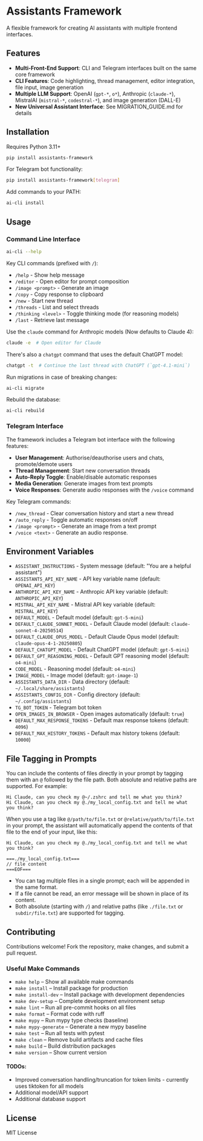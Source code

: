 # Assistants Framework

A flexible framework for creating AI assistants with multiple frontend interfaces.

## Features

- **Multi-Front-End Support**: CLI and Telegram interfaces built on the same core framework
- **CLI Features**: Code highlighting, thread management, editor integration, file input, image generation
- **Multiple LLM Support**: OpenAI (`gpt-*`, `o*`), Anthropic (`claude-*`), MistralAI (`mistral-*`, `codestral-*`), and image generation (DALL-E)
- **New Universal Assistant Interface**: See MIGRATION_GUIDE.md for details

## Installation

Requires Python 3.11+

```bash
pip install assistants-framework
```

For Telegram bot functionality:

```bash
pip install assistants-framework[telegram]
```

Add commands to your PATH:

```bash
ai-cli install
```

## Usage

### Command Line Interface

```bash
ai-cli --help
```

Key CLI commands (prefixed with `/`):

- `/help` - Show help message
- `/editor` - Open editor for prompt composition
- `/image <prompt>` - Generate an image
- `/copy` - Copy response to clipboard
- `/new` - Start new thread
- `/threads` - List and select threads
- `/thinking <level>` - Toggle thinking mode (for reasoning models)
- `/last` - Retrieve last message

Use the `claude` command for Anthropic models (Now defaults to Claude 4):

```bash
claude -e  # Open editor for Claude
```

There's also a `chatgpt` command that uses the default ChatGPT model:

```bash
chatgpt -t  # Continue the last thread with ChatGPT (`gpt-4.1-mini`)
```

Run migrations in case of breaking changes:

```bash
ai-cli migrate
```

Rebuild the database:

```bash
ai-cli rebuild
```

### Telegram Interface

The framework includes a Telegram bot interface with the following features:

- **User Management**: Authorise/deauthorise users and chats, promote/demote users
- **Thread Management**: Start new conversation threads
- **Auto-Reply Toggle**: Enable/disable automatic responses
- **Media Generation**: Generate images from text prompts
- **Voice Responses**: Generate audio responses with the `/voice` command

Key Telegram commands:

- `/new_thread` - Clear conversation history and start a new thread
- `/auto_reply` - Toggle automatic responses on/off
- `/image <prompt>` - Generate an image from a text prompt
- `/voice <text>` - Generate an audio response.

## Environment Variables

- `ASSISTANT_INSTRUCTIONS` - System message (default: "You are a helpful assistant")
- `ASSISTANTS_API_KEY_NAME` - API key variable name (default: `OPENAI_API_KEY`)
- `ANTHROPIC_API_KEY_NAME` - Anthropic API key variable (default: `ANTHROPIC_API_KEY`)
- `MISTRAL_API_KEY_NAME` - Mistral API key variable (default: `MISTRAL_API_KEY`)
- `DEFAULT_MODEL` - Default model (default: `gpt-5-mini`)
- `DEFAULT_CLAUDE_SONNET_MODEL` - Default Claude model (default: `claude-sonnet-4-20250514`)
- `DEFAULT_CLAUDE_OPUS_MODEL` - Default Claude Opus model (default: `claude-opus-4-1-20250805`)
- `DEFAULT_CHATGPT_MODEL` - Default ChatGPT model (default: `gpt-5-mini`)
- `DEFAULT_GPT_REASONING_MODEL` - Default GPT reasoning model (default: `o4-mini`)
- `CODE_MODEL` - Reasoning model (default: `o4-mini`)
- `IMAGE_MODEL` - Image model (default: `gpt-image-1`)
- `ASSISTANTS_DATA_DIR` - Data directory (default: `~/.local/share/assistants`)
- `ASSISTANTS_CONFIG_DIR` - Config directory (default: `~/.config/assistants`)
- `TG_BOT_TOKEN` - Telegram bot token
- `OPEN_IMAGES_IN_BROWSER` - Open images automatically (default: `true`)
- `DEFAULT_MAX_RESPONSE_TOKENS` - Default max response tokens (default: `4096`)
- `DEFAULT_MAX_HISTORY_TOKENS` - Default max history tokens (default: `10000`)

## File Tagging in Prompts

You can include the contents of files directly in your prompt by tagging them with an `@` followed by the file path. Both absolute and relative paths are supported. For example:

```
Hi Claude, can you check my @~/.zshrc and tell me what you think?
Hi Claude, can you check my @./my_local_config.txt and tell me what you think?
```

When you use a tag like `@/path/to/file.txt` or `@relative/path/to/file.txt` in your prompt, the assistant will automatically append the contents of that file to the end of your input, like this:

```
Hi Claude, can you check my @./my_local_config.txt and tell me what you think?

===./my_local_config.txt===
// file content
===EOF===
```

- You can tag multiple files in a single prompt; each will be appended in the same format.
- If a file cannot be read, an error message will be shown in place of its content.
- Both absolute (starting with `/`) and relative paths (like `./file.txt` or `subdir/file.txt`) are supported for tagging.

## Contributing

Contributions welcome! Fork the repository, make changes, and submit a pull request.

### Useful Make Commands

- `make help`            – Show all available make commands
- `make install`         – Install package for production
- `make install-dev`     – Install package with development dependencies
- `make dev-setup`       – Complete development environment setup
- `make lint`            – Run all pre-commit hooks on all files
- `make format`          – Format code with ruff
- `make mypy`            – Run mypy type checks (baseline)
- `make mypy-generate`   – Generate a new mypy baseline
- `make test`            – Run all tests with pytest
- `make clean`           – Remove build artifacts and cache files
- `make build`           – Build distribution packages
- `make version`         – Show current version

#### TODOs:

- Improved conversation handling/truncation for token limits - currently uses tiktoken for all models
- Additional model/API support
- Additional database support

## License

MIT License
